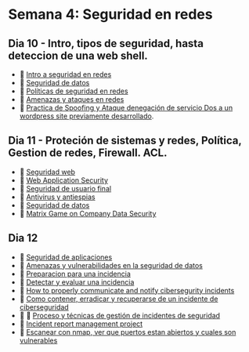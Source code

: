 # Semana 4: Seguridad en redes

## Dia 10 -  Intro, tipos de seguridad, hasta deteccion de una web shell.

- 📗 [Intro a seguridad en redes](./types-of-network-security.md)
- 📗 [Seguridad de datos](./data-security.md)
- 📗 [Políticas de seguridad en redes](./network-security-policies.md)
- 📗 [Amenazas y ataques en redes](./threats-atacks-network.es.md)
- 🧪 [Practica de Spoofing y Ataque denegación de servicio Dos a un wordpress site previamente desarrollado](https://github.com/breatheco-de/spoofing-and-DoS-lab).

## Dia 11 - Proteción de sistemas y redes, Política, Gestion de redes, Firewall. ACL.

- 📗 [Seguridad web](./web-security.es.md)
- 📗 [Web Application Security](./web-application-security-solutions.md)
- 📗 [Seguridad de usuario final](./enduser-network-security.es.md)
- 📗 [Antivirus y antiespias](./antivirus-spyware.md)
- 📗 [Seguridad de datos](./data-security.es.md)
- 🧪 [Matrix Game on Company Data Security](https://github.com/breatheco-de/matrix-game-data-security)

## Dia 12

- 📗 [Seguridad de aplicaciones](./application-security.es.md)
- 📗 [Amenazas y vulnerabilidades en la seguridad de datos](./threats-vulnerabilities-data-security.es.md)
- 📗 [Preparacion para una incidencia](https://github.com/4GeeksAcademy/cybersecurity-syllabus/blob/main/04-seguridad-redes-1/preparacion-para-un-incidente-de-ciberseguridad.es.md)
- 📗 [Detectar y evaluar una incidencia](https://github.com/4GeeksAcademy/cybersecurity-syllabus/blob/main/04-seguridad-redes-1/detect-evaluate-cybersecurity-incident.es.md)
- 📗 [How to properly communicate and notify cibersegurity incidents](https://github.com/4GeeksAcademy/cybersecurity-syllabus/blob/main/04-seguridad-redes-1/declaring-notifying-cibersecurity-incident.es.md)
- 📗 [Como contener, erradicar y recuperarse de un incidente de ciberseguridad](https://github.com/4GeeksAcademy/cybersecurity-syllabus/blob/main/04-seguridad-redes-1/incident-managment-containment-and-eradication.es.md) 
- 📗 🔖 [Proceso y técnicas de gestión de incidentes de seguridad](./incident-management-process-best-pracices.es.md)
- 🧪 [Incident report management project](https://github.com/breatheco-de/incident-report-for-sql-injection-exercise-project)
- 🧪 [Escanear con nmap, ver que puertos estan abiertos y cuales son vulnerables](https://github.com/breatheco-de/scan-with-nmap-practice)
